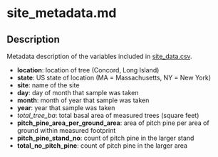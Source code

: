# site_metadata.md

## Description
Metadata description of the variables included in [site_data.csv](site_data.csv).

- **location**: location of tree (Concord, Long Island)
- **state**: US state of location (MA = Massachusetts, NY = New York)
- **site**: name of the site
- **day**: day of month that sample was taken
- **month**: month of year that sample was taken
- **year**: year that sample was taken
- *total_tree_ba*: total basal area of measured trees (square feet)
- **pitch_pine_area_per_ground_area**: area of pitch pine per area of ground within measured footprint
- **pitch_pine_stand_no**: count of pitch pine in the larger stand
- **total_no_pitch_pine**: count of pitch pine in the larger area